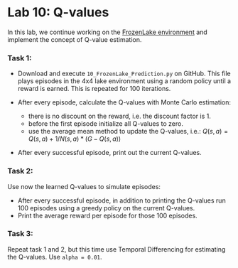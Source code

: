 # Lab 10: Q-values 

In this lab, we continue working on the [FrozenLake environment](https://www.gymlibrary.ml/environments/toy_text/frozen_lake/)
and implement the concept of Q-value estimation.


### Task 1:
- Download and execute `10_FrozenLake_Prediction.py` on GitHub.
This file plays episodes in the 4x4 lake environment using a random policy until a reward is earned.
This is repeated for 100 iterations.
- After every episode, calculate the Q-values with Monte Carlo estimation:
    - there is no discount on the reward, i.e. the discount factor is 1.
    - before the first episode initialize all Q-values to zero.
    - use the average mean method to update the Q-values, i.e.:
    $Q(s,a) =  Q(s,a) + 1/N(s,a) *  (G-Q(s,a))$


- After every successful episode, print out the current Q-values.

### Task 2:
Use now the learned Q-values to simulate episodes:

- After every successful episode, in addition to printing the Q-values run 100 episodes using a greedy policy on the current Q-values.
- Print the average reward per episode for those 100 episodes.

### Task 3:
Repeat task 1 and 2, but this time use Temporal Differencing for estimating the Q-values.
Use `alpha = 0.01`.
